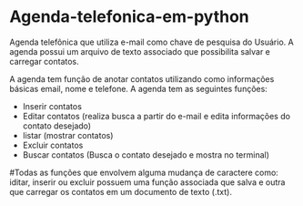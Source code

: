 # Agenda-telefonica-em-python
Agenda telefônica que utiliza e-mail como chave de pesquisa do Usuário.
A agenda possui um arquivo de texto associado que possibilita salvar e carregar contatos.

A agenda tem função de anotar contatos utilizando como informações básicas email, nome e telefone. A agenda tem as seguintes funções:
- Inserir contatos
- Editar contatos (realiza busca a partir do e-mail e edita informações do contato desejado)
- listar (mostrar contatos)
- Excluir contatos
- Buscar contatos (Busca o contato desejado e mostra no terminal)
 
#Todas as funções que envolvem alguma mudança de caractere como: iditar, inserir ou excluir possuem uma função associada que salva e outra que carregar os contatos em um documento de texto (.txt). 
